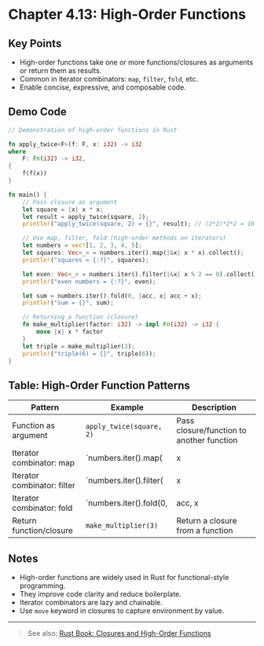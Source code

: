 # Chapter 4.13: High-Order Functions

## Key Points

- High-order functions take one or more functions/closures as arguments or return them as results.
- Common in iterator combinators: `map`, `filter`, `fold`, etc.
- Enable concise, expressive, and composable code.

## Demo Code

```rust
// Demonstration of high-order functions in Rust

fn apply_twice<F>(f: F, x: i32) -> i32
where
    F: Fn(i32) -> i32,
{
    f(f(x))
}

fn main() {
    // Pass closure as argument
    let square = |x| x * x;
    let result = apply_twice(square, 2);
    println!("apply_twice(square, 2) = {}", result); // (2*2)*2*2 = 16

    // Use map, filter, fold (high-order methods on iterators)
    let numbers = vec![1, 2, 3, 4, 5];
    let squares: Vec<_> = numbers.iter().map(|&x| x * x).collect();
    println!("squares = {:?}", squares);

    let even: Vec<_> = numbers.iter().filter(|&x| x % 2 == 0).collect();
    println!("even numbers = {:?}", even);

    let sum = numbers.iter().fold(0, |acc, x| acc + x);
    println!("sum = {}", sum);

    // Returning a function (closure)
    fn make_multiplier(factor: i32) -> impl Fn(i32) -> i32 {
        move |x| x * factor
    }
    let triple = make_multiplier(3);
    println!("triple(6) = {}", triple(6));
}
```

## Table: High-Order Function Patterns

| Pattern                      | Example                                      | Description                                         |
|------------------------------|----------------------------------------------|-----------------------------------------------------|
| Function as argument         | `apply_twice(square, 2)`                     | Pass closure/function to another function           |
| Iterator combinator: map     | `numbers.iter().map(|x| x * x)`              | Transform each element                             |
| Iterator combinator: filter  | `numbers.iter().filter(|x| **x % 2 == 0)`    | Keep elements matching a predicate                  |
| Iterator combinator: fold    | `numbers.iter().fold(0, |acc, x| acc + x)`   | Accumulate values                                  |
| Return function/closure      | `make_multiplier(3)`                         | Return a closure from a function                   |

## Notes

- High-order functions are widely used in Rust for functional-style programming.
- They improve code clarity and reduce boilerplate.
- Iterator combinators are lazy and chainable.
- Use `move` keyword in closures to capture environment by value.

---

> See also: [Rust Book: Closures and High-Order Functions](https://doc.rust-lang.org/book/ch13-01-closures.html)
